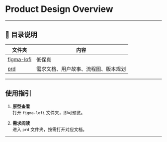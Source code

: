 # Product Design Overview
---

## 📁 目录说明

| 文件夹 | 内容 |
|--------|------|
| [figma-lofi](./figma-lofi) | 低保真 |
| [prd](./prd)     | 需求文档、用户故事、流程图、版本规划 |

---

## 使用指引

1. **原型查看**  
   打开 `figma-lofi` 文件夹，即可预览。

2. **需求阅读**  
   进入 `prd` 文件夹，按需打开对应文档。

---
